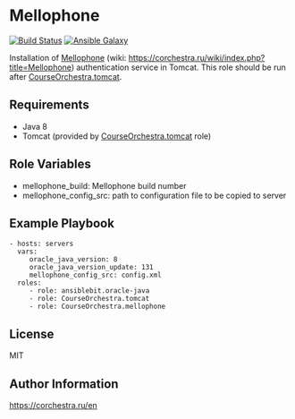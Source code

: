 Mellophone
=========

[![Build Status](https://ci.corchestra.ru/buildStatus/icon?job=mellophoneansible/master)](https://ci.corchestra.ru/job/mellophoneansible/job/master/)
[![Ansible Galaxy](https://img.shields.io/badge/galaxy-CourseOrchestra.mellophone-blue.svg)](https://galaxy.ansible.com/CourseOrchestra/mellophone/)

Installation of [Mellophone](https://github.com/CourseOrchestra/mellophone) (wiki: https://corchestra.ru/wiki/index.php?title=Mellophone) authentication service in Tomcat. This role should be run after [CourseOrchestra.tomcat](https://galaxy.ansible.com/CourseOrchestra/tomcat/).

Requirements
------------

* Java 8
* Tomcat (provided by [CourseOrchestra.tomcat](https://galaxy.ansible.com/CourseOrchestra/tomcat/) role)


Role Variables
--------------

* mellophone_build: Mellophone build number
* mellophone_config_src: path to configuration file to be copied to server

Example Playbook
----------------

    - hosts: servers
      vars:
         oracle_java_version: 8
         oracle_java_version_update: 131
         mellophone_config_src: config.xml
      roles:
         - role: ansiblebit.oracle-java
         - role: CourseOrchestra.tomcat
         - role: CourseOrchestra.mellophone

License
-------

MIT

Author Information
------------------

https://corchestra.ru/en
